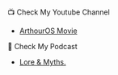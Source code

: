 📺 Check My Youtube Channel
<!-- YOUTUBE:START -->
- [ArthourOS Movie](https://www.youtube.com/channel/UC_fBbHbRzhUBHvIZaAnFD2A)
<!-- YOUTUBE:END -->


🎤 Check My Podcast
<!-- YOUTUBE:START -->
- [Lore & Myths.](https://open.spotify.com/show/30IYGvHsrX9DM7p9prsPuK)
<!-- YOUTUBE:END -->



